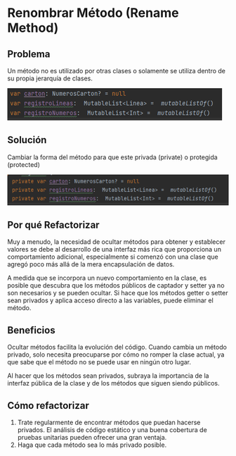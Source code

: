 # Renombrar Método (Rename Method)

## Problema

Un método no es utilizado por otras clases o solamente se utiliza dentro de su propia jerarquía de clases.

![img.png](ejemplohidemethod/problemaRM.png)

## Solución

Cambiar la forma del método para que este privada (private) o protegida (protected)

![img.png](ejemplohidemethod/solucionRM.png)

## Por qué Refactorizar
Muy a menudo, la necesidad de ocultar métodos para obtener y establecer valores se debe al desarrollo de una interfaz más rica que proporciona un comportamiento adicional, 
especialmente si comenzó con una clase que agregó poco más allá de la mera encapsulación de datos.

A medida que se incorpora un nuevo comportamiento en la clase, es posible que descubra que los métodos públicos de captador y setter ya no son necesarios y se pueden ocultar. 
Si hace que los métodos getter o setter sean privados y aplica acceso directo a las variables, puede eliminar el método.

## Beneficios

Ocultar métodos facilita la evolución del código. Cuando cambia un método privado, solo necesita preocuparse por cómo no romper la clase actual, 
ya que sabe que el método no se puede usar en ningún otro lugar.

Al hacer que los métodos sean privados, subraya la importancia de la interfaz pública de la clase y de los métodos que siguen siendo públicos.

## Cómo refactorizar

1. Trate regularmente de encontrar métodos que puedan hacerse privados. 
El análisis de código estático y una buena cobertura de pruebas unitarias pueden ofrecer una gran ventaja.
2. Haga que cada método sea lo más privado posible.